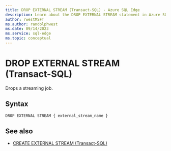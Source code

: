 ```yaml
---
title: DROP EXTERNAL STREAM (Transact-SQL) - Azure SQL Edge
description: Learn about the DROP EXTERNAL STREAM statement in Azure SQL Edge
author: rwestMSFT
ms.author: randolphwest
ms.date: 09/14/2023
ms.service: sql-edge
ms.topic: conceptual
---
```

# DROP EXTERNAL STREAM (Transact-SQL)

Drops a streaming job.

## Syntax

```syntaxsql
DROP EXTERNAL STREAM { external_stream_name }
```

## See also

- [CREATE EXTERNAL STREAM (Transact-SQL)](create-external-stream-transact-sql.md)

